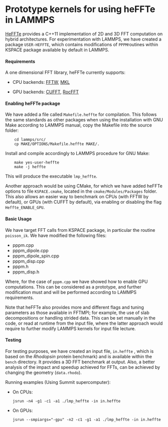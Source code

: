 # Prototype kernels for using heFFTe in LAMMPS

[HeFFTe](https://bitbucket.org/icl/heffte/) provides a C++11 implementation of 2D and 3D FFT computation on hybrid architectures. For experimentation with LAMMPS, we have created a package `USER-HEFFTE`, which contains modifications of `PPPM`routines within KSPACE package available by default in LAMMPS.

#### Requirements

A one dimensional FFT library, heFFTe currently supports:

- CPU backends: [FFTW](http://www.fftw.org/), [MKL](https://software.intel.com/content/www/us/en/develop/documentation/mkl-developer-reference-c/top/fourier-transform-functions.html) 

- GPU backends: [CUFFT](https://developer.nvidia.com/cufft), [RocFFT](https://github.com/ROCmSoftwarePlatform/rocFFT)


#### Enabling heFFTe package

We have added a file called `Makefile.heffte` for compilation. This follows the same standards as other packages when using the installation with GNU Make according to LAMMPS manual, copy the Makefile into the source folder:

```
    cd lammps/src/
    cp MAKE/OPTIONS/Makefile.heffte MAKE/.
```

Install and compile accordingly to LAMMPS procedure for GNU Make:
```
    make yes-user-heffte
    make -j heffte
```

This will produce the executable `lmp_heffte`.

Another approach would be using CMake, for which we have added heFFTe options to file `KSPACE.cmake`, located in the `cmake/Modules/Packages` folder. This also allows an easier way to benchmark on CPUs (with FFTW by default), or GPUs (with CUFFT by default), via enabling or disabling the flag `Heffte_ENABLE_GPU`.

#### Basic Usage

We have target FFT calls from KSPACE package, in particular the routine `poisson_ik`. We have modified the following files:

-  pppm.cpp
-  pppm_dipole.cpp
-  pppm_dipole_spin.cpp
-  pppm_disp.cpp        
-  pppm.h
-  pppm_disp.h

Where, for the case of `pppm.cpp` we have showed how to enable GPU computations. This can be considered as a prototype, and further modification must and will be performed according to LAMMPS requirements.

Note that heFFTe also provides more and different flags and tuning parameters as those available in FFTMPI; for example, the use of slab decompositions or handling strided data. This can be set manually in the code, or read at runtime from the input file, where the latter approach would require to further modify LAMMPS kernels for input file lecture.

#### Testing

For testing purposes, we have created an input file, `in.heffte` , which is based on the *Rhodopsin* protein benchmark) and is available within the `bench` directory. It provides a 3D FFT benchmark at output. Also, a better analysis of the impact and speedup achieved for FFTs, can be achieved by changing the geometry (`data.rhodo`).

Running examples (Using Summit supercomputer):

- On CPUs:
    ```
    jsrun -n4 -g1 -c1 -a1 ./lmp_heffte -in in.heffte
    ```

- On GPUs:
    ```
    jsrun --smpiargs="-gpu" -n2 -c1 -g1 -a1 ./lmp_heffte -in in.heffte
    ```